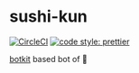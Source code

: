 # sushi-kun

[![CircleCI](https://circleci.com/gh/tatsushitoji/sushi-bot.svg?style=svg)](https://circleci.com/gh/tatsushitoji/sushi-bot) 
[![code style: prettier](https://img.shields.io/badge/code_style-prettier-ff69b4.svg?style=flat-square)](https://github.com/prettier/prettier)

[botkit](https://github.com/howdyai/botkit) based bot of :sushi:

